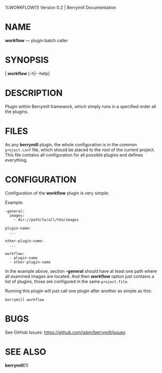 %WORKFLOW(1) Version 0.2 | Berrymill Documentation

NAME
====

**workflow** — plugin batch caller

SYNOPSIS
========

| **workflow** \[-h|\--help]

DESCRIPTION
===========

Plugin within Berrymill framework, which simply runs in a specified
order all the plugins.

FILES
=====

As any **berrymill** plugin, the whole configuration is in the common
`project.conf` file, which should be placed to the root of the current
project. This file contains all configuration for all possible plugins
and defines everything.

CONFIGURATION
=============

Configuration of the **workflow** plugin is very simple:

Example:

```
-general:
  images:
    - dir://path/to/all/the/images

plugin-name:
  ...

other-plugin-name:
  ...
  
workflow:
  - plugin-name
  - other-plugin-name
```

In the example above, section **-general** should have at least one
path where all examined images are located. And then **workflow**
option just contains a list of plugins, those are configured in the
same `project.file`.

Running this plugin will just call one plugin after another as simple
as this:

	berrymill workflow

BUGS
====

See GitHub Issues: <https://github.com/isbm/berrymill/issues>

SEE ALSO
========

**berrymill**(1)
